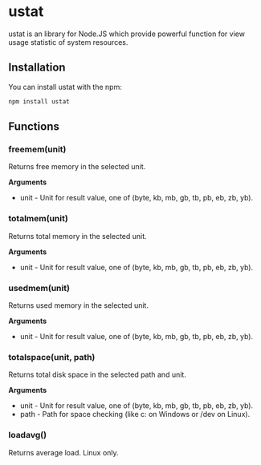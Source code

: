 ustat
=========
ustat is an library for Node.JS which provide powerful function for view usage statistic of system resources.
## Installation
You can install ustat with the npm:
```bash
npm install ustat
```

## Functions
### freemem(unit)
Returns free memory in the selected unit.

__Arguments__

* unit - Unit for result value, one of (byte, kb, mb, gb, tb, pb, eb, zb, yb).

### totalmem(unit)
Returns total memory in the selected unit.

__Arguments__

* unit - Unit for result value, one of (byte, kb, mb, gb, tb, pb, eb, zb, yb).

### usedmem(unit)
Returns used memory in the selected unit.

__Arguments__

* unit - Unit for result value, one of (byte, kb, mb, gb, tb, pb, eb, zb, yb).

### totalspace(unit, path)
Returns total disk space in the selected path and unit.

__Arguments__

* unit - Unit for result value, one of (byte, kb, mb, gb, tb, pb, eb, zb, yb).
* path - Path for space checking (like c: on Windows or /dev on Linux).

### loadavg()
Returns average load. Linux only.

